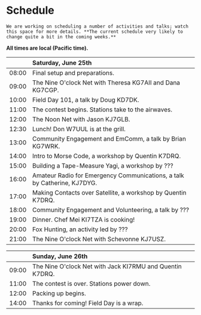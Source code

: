 # Schedule

```{important}
We are working on scheduling a number of activities and talks; watch this space for more details. **The current schedule very likely to change quite a bit in the coming weeks.**
```

**All times are local (Pacific time).**

<!-- ```{tabbed} Friday, June 24th
|  When | What                                                                                        |
| ----: | :------------------------------------------------------------------------------------------ |
| Early afternoon | Setup begins. Tents go up, some of our antennas are deployed, power is established via the a system of batteries. |
| Evening | After some testing of our radios, it's |
``` -->


|  |  Saturday, June 25th                                                 |
| ----: | :------------------------------------------------- |
| 08:00 | Final setup and preparations. |
| 09:00 | The Nine O'clock Net with Theresa KG7AII and Dana KG7CGP.         |
| 10:00 | Field Day 101, a talk by Doug KD7DK.
| 11:00 | The contest begins. Stations take to the airwaves. |
| 12:00 | The Noon Net with Jason KJ7GLB.                    |
| 12:30 | Lunch! Don W7UUL is at the grill. |
| 13:00 | Community Engagement and EmComm, a talk by Brian KG7WRK. |
| 14:00 | Intro to Morse Code, a workshop by Quentin K7DRQ. |
| 15:00 | Building a Tape-Measure Yagi, a workshop by ??? |
| 16:00 | Amateur Radio for Emergency Communications, a talk by Catherine, KJ7DYG. |
| 17:00 | Making Contacts over Satellite, a workshop by Quentin K7DRQ. |
| 18:00 | Community Engagement and Volunteering, a talk by ??? |
| 19:00 | Dinner. Chef Mei KI7TZA is cooking!                |
| 20:00 | Fox Hunting, an activity led by ??? |
| 21:00 | The Nine O'clock Net with Schevonne KJ7USZ.        |



|   | Sunday, June 26th                                                     |
| ----: | :------------------------------------------------------- |
| 09:00 | The Nine O'clock Net with Jack KI7RMU and Quentin K7DRQ. |
| 11:00 | The contest is over. Stations power down.                |
| 12:00 | Packing up begins.                                       |
| 14:00 | Thanks for coming! Field Day is a wrap.                 |
